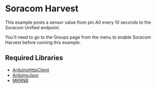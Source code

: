 # Soracom Harvest

This example posts a sensor value from pin A0 every 10 seconds to the Soracom Unified endpoint.

You'll need to go to the Groups page from the menu to enable Soracom Harvest before running this example.


## Required Libraries

- [ArduinoHttpClient](https://github.com/arduino-libraries/ArduinoHttpClient/)
- [ArduinoJson](https://github.com/bblanchon/ArduinoJson)
- [MKRNB](https://github.com/arduino-libraries/MKRNB)
